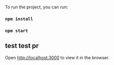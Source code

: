 To run the project, you can run:
### `npm install`
### `npm start`
## test test pr
Open [http://localhost:3000](http://localhost:3000) to view it in the browser.
